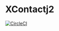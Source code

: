 # XContactj2

[![CircleCI](https://circleci.com/gh/xobyx/XContactj2.svg?style=svg)](https://circleci.com/gh/xobyx/XContactj2)
